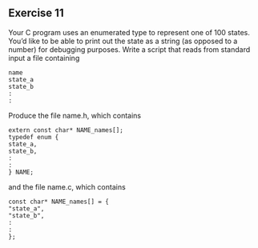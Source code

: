 ## Exercise 11
Your C program uses an enumerated type to represent one of 100 states.
You’d like to be able to print out the state as a string (as opposed to a
number) for debugging purposes. Write a script that reads from standard
input a file containing

```
name
state_a
state_b
:
:
```
Produce the file name.h, which contains

```
extern const char* NAME_names[];
typedef enum {
state_a,
state_b,
:
:
} NAME;
```

and the file name.c, which contains

```
const char* NAME_names[] = {
"state_a",
"state_b",
:
:
};
```
